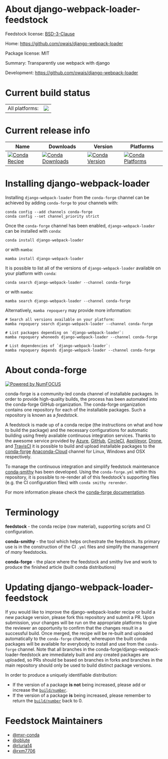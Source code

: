 About django-webpack-loader-feedstock
=====================================

Feedstock license: [BSD-3-Clause](https://github.com/conda-forge/django-webpack-loader-feedstock/blob/main/LICENSE.txt)

Home: https://github.com/owais/django-webpack-loader

Package license: MIT

Summary: Transparently use webpack with django

Development: https://github.com/owais/django-webpack-loader

Current build status
====================


<table><tr><td>All platforms:</td>
    <td>
      <a href="https://dev.azure.com/conda-forge/feedstock-builds/_build/latest?definitionId=9225&branchName=main">
        <img src="https://dev.azure.com/conda-forge/feedstock-builds/_apis/build/status/django-webpack-loader-feedstock?branchName=main">
      </a>
    </td>
  </tr>
</table>

Current release info
====================

| Name | Downloads | Version | Platforms |
| --- | --- | --- | --- |
| [![Conda Recipe](https://img.shields.io/badge/recipe-django--webpack--loader-green.svg)](https://anaconda.org/conda-forge/django-webpack-loader) | [![Conda Downloads](https://img.shields.io/conda/dn/conda-forge/django-webpack-loader.svg)](https://anaconda.org/conda-forge/django-webpack-loader) | [![Conda Version](https://img.shields.io/conda/vn/conda-forge/django-webpack-loader.svg)](https://anaconda.org/conda-forge/django-webpack-loader) | [![Conda Platforms](https://img.shields.io/conda/pn/conda-forge/django-webpack-loader.svg)](https://anaconda.org/conda-forge/django-webpack-loader) |

Installing django-webpack-loader
================================

Installing `django-webpack-loader` from the `conda-forge` channel can be achieved by adding `conda-forge` to your channels with:

```
conda config --add channels conda-forge
conda config --set channel_priority strict
```

Once the `conda-forge` channel has been enabled, `django-webpack-loader` can be installed with `conda`:

```
conda install django-webpack-loader
```

or with `mamba`:

```
mamba install django-webpack-loader
```

It is possible to list all of the versions of `django-webpack-loader` available on your platform with `conda`:

```
conda search django-webpack-loader --channel conda-forge
```

or with `mamba`:

```
mamba search django-webpack-loader --channel conda-forge
```

Alternatively, `mamba repoquery` may provide more information:

```
# Search all versions available on your platform:
mamba repoquery search django-webpack-loader --channel conda-forge

# List packages depending on `django-webpack-loader`:
mamba repoquery whoneeds django-webpack-loader --channel conda-forge

# List dependencies of `django-webpack-loader`:
mamba repoquery depends django-webpack-loader --channel conda-forge
```


About conda-forge
=================

[![Powered by
NumFOCUS](https://img.shields.io/badge/powered%20by-NumFOCUS-orange.svg?style=flat&colorA=E1523D&colorB=007D8A)](https://numfocus.org)

conda-forge is a community-led conda channel of installable packages.
In order to provide high-quality builds, the process has been automated into the
conda-forge GitHub organization. The conda-forge organization contains one repository
for each of the installable packages. Such a repository is known as a *feedstock*.

A feedstock is made up of a conda recipe (the instructions on what and how to build
the package) and the necessary configurations for automatic building using freely
available continuous integration services. Thanks to the awesome service provided by
[Azure](https://azure.microsoft.com/en-us/services/devops/), [GitHub](https://github.com/),
[CircleCI](https://circleci.com/), [AppVeyor](https://www.appveyor.com/),
[Drone](https://cloud.drone.io/welcome), and [TravisCI](https://travis-ci.com/)
it is possible to build and upload installable packages to the
[conda-forge](https://anaconda.org/conda-forge) [Anaconda-Cloud](https://anaconda.org/)
channel for Linux, Windows and OSX respectively.

To manage the continuous integration and simplify feedstock maintenance
[conda-smithy](https://github.com/conda-forge/conda-smithy) has been developed.
Using the ``conda-forge.yml`` within this repository, it is possible to re-render all of
this feedstock's supporting files (e.g. the CI configuration files) with ``conda smithy rerender``.

For more information please check the [conda-forge documentation](https://conda-forge.org/docs/).

Terminology
===========

**feedstock** - the conda recipe (raw material), supporting scripts and CI configuration.

**conda-smithy** - the tool which helps orchestrate the feedstock.
                   Its primary use is in the construction of the CI ``.yml`` files
                   and simplify the management of *many* feedstocks.

**conda-forge** - the place where the feedstock and smithy live and work to
                  produce the finished article (built conda distributions)


Updating django-webpack-loader-feedstock
========================================

If you would like to improve the django-webpack-loader recipe or build a new
package version, please fork this repository and submit a PR. Upon submission,
your changes will be run on the appropriate platforms to give the reviewer an
opportunity to confirm that the changes result in a successful build. Once
merged, the recipe will be re-built and uploaded automatically to the
`conda-forge` channel, whereupon the built conda packages will be available for
everybody to install and use from the `conda-forge` channel.
Note that all branches in the conda-forge/django-webpack-loader-feedstock are
immediately built and any created packages are uploaded, so PRs should be based
on branches in forks and branches in the main repository should only be used to
build distinct package versions.

In order to produce a uniquely identifiable distribution:
 * If the version of a package **is not** being increased, please add or increase
   the [``build/number``](https://docs.conda.io/projects/conda-build/en/latest/resources/define-metadata.html#build-number-and-string).
 * If the version of a package **is** being increased, please remember to return
   the [``build/number``](https://docs.conda.io/projects/conda-build/en/latest/resources/define-metadata.html#build-number-and-string)
   back to 0.

Feedstock Maintainers
=====================

* [@mxr-conda](https://github.com/mxr-conda/)
* [@oblute](https://github.com/oblute/)
* [@rluria14](https://github.com/rluria14/)
* [@rxm7706](https://github.com/rxm7706/)

